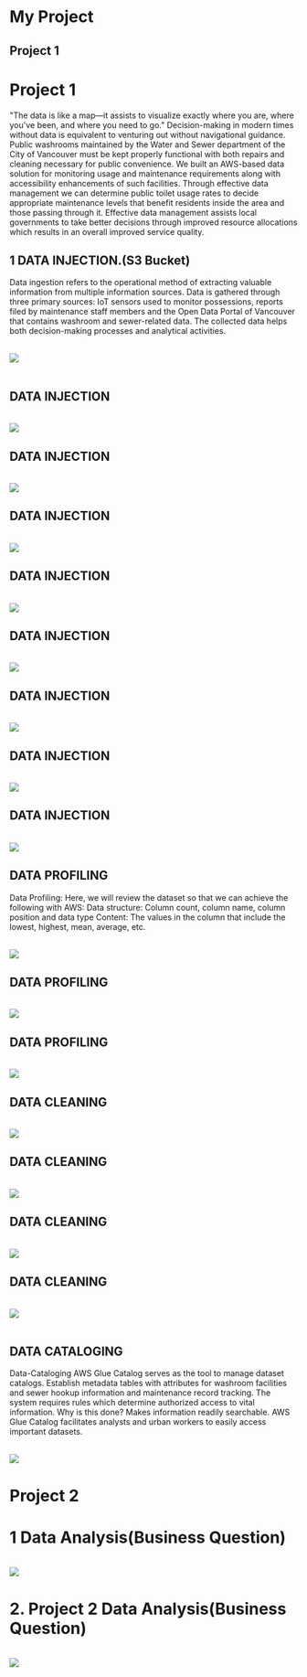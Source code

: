 # My Project

## Project 1



<html>
  <h1>Project 1</h1>
  <p>"The data is like a map—it assists to visualize exactly where you are, where you've been, and where you need to go."
    Decision-making in modern times without data is equivalent to venturing out without navigational guidance. Public washrooms maintained by the Water and Sewer department of the City of Vancouver must be kept properly functional with both repairs and cleaning necessary for public convenience. We built an AWS-based data solution for monitoring usage and maintenance requirements along with accessibility enhancements of such facilities.
    Through effective data management we can determine public toilet usage rates to decide appropriate maintenance levels that benefit residents inside the area and those passing through it. Effective data management assists local governments to take better decisions through improved resource allocations which results in an overall improved service quality.
    </p>

  <h2> 1 DATA INJECTION.(S3 Bucket)</h2>
  <p>Data ingestion refers to the operational method of extracting valuable information from multiple information sources. Data is gathered through three primary sources: IoT sensors used to monitor possessions, reports filed by maintenance staff members and the Open Data Portal of Vancouver that contains washroom and sewer-related data. The collected data helps both decision-making processes and analytical activities.  
  </p>
  
<br>
  <img src = "images/S3BUCKET_1.png">
  <br>
  
  <br>
  <h2>DATA INJECTION</h2>
<br>
  <img src = "images/S3BUCKET_2.png">
  <br>
  <h2> DATA INJECTION</h2>
<br>
  <img src = "images/S3Bucket_3.png">
  <br>
  <h2> DATA INJECTION</h2>
<br>
  <img src = "images/S3_4.png">
  <br>
  <h2> DATA INJECTION</h2>
<br>
  <img src = "images/S3Bucket_5.png">
  <br>
  <h2> DATA INJECTION</h2>
<br>
  <img src = "images/S3Bucket_6.png">
  <br>
  <h2> DATA INJECTION</h2>
<br>
  <img src = "images/S3TABLE_7.png">
  <br>
  <h2> DATA INJECTION</h2>
<br>
  <img src = "images/POWEERShell_25.jpg">
  <br>
  <h2> DATA INJECTION</h2>
<br>
  <img src = "images/POWERSHELL_23.jpg">
  <br>
  <h2> DATA PROFILING</h2>
  <p>Data Profiling:
    Here, we will review the dataset so that we can achieve the following with AWS:
    Data structure: Column count, column name, column position and data type
     Content: The values in the column that include the lowest, highest, mean, average, etc.
     </p>
<br>
  <img src = "images/PROFILING_9.png">
  <br>
  <h2> DATA PROFILING</h2>
<br>
  <img src = "images/PROFILING_10.png">
  <br>
  <h2> DATA PROFILING</h2>
<br>
  <img src = "images/PROFILING_11.png">
  <h2> DATA CLEANING</h2>
<br>
  <img src = "images/DATACLEANING_12.png">
  <br>
  <h2> DATA CLEANING</h2>
  <br>
    <img src = "images/DATACLEANING_13.png">
    <br>
    <h2> DATA CLEANING</h2>
    <br>
      <img src = "images/DATACLEANING_14.png">
      <br>
      <h2> DATA CLEANING</h2>
      <br>
        <img src = "images/DATACLEANING_15.png">
        <br>
  <br>
  <h2> DATA CATALOGING</h2>
  <p>Data-Cataloging
    AWS Glue Catalog serves as the tool to manage dataset catalogs.
    Establish metadata tables with attributes for washroom facilities and sewer hookup information and maintenance record tracking.
    The system requires rules which determine authorized access to vital information.
    Why is this done?
    Makes information readily searchable. AWS Glue Catalog facilitates analysts and urban workers to easily access important datasets.
    </p>
    
  <br>
    <img src = "images/DATACATALOG_16.png">
    <br>


  <h1>Project 2</h1>
  <p></p>
  <h1>1 Data Analysis(Business Question) </h1>
<br>
  <img src = "images/Data Analysis BQ.png">
  <br>
  <h1>2.  Project 2 Data Analysis(Business Question) </h1>
  <br>
    <img src = "images/DA (2).png">
    <br>
 


  
</html>
